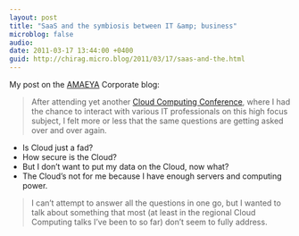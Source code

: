 ```yaml
---
layout: post
title: "SaaS and the symbiosis between IT &amp; business"
microblog: false
audio: 
date: 2011-03-17 13:44:00 +0400
guid: http://chirag.micro.blog/2011/03/17/saas-and-the.html
---
```

<p>My post on the <a href="http://www.amaeya.com/" target="_blank">AMAEYA</a> Corporate blog:</p>
<blockquote>After attending yet another <a href="http://www.cloudcomputinglive.com/mea" target="_blank">Cloud Computing Conference</a>, where I had the chance to interact with various IT professionals on this high focus subject, I felt more or less that the same questions are getting asked over and over again.</blockquote>
<ul>
<li>Is Cloud just a fad?</li>
<li>How secure is the Cloud?</li>
<li>But I don’t want to put my data on the Cloud, now what?</li>
<li>The Cloud’s not for me because I have enough servers and computing power.</li>
</ul>
<blockquote>I can’t attempt to answer all the questions in one go, but I wanted to talk about something that most (at least in the regional Cloud Computing talks I’ve been to so far) don’t seem to fully address.</blockquote>
